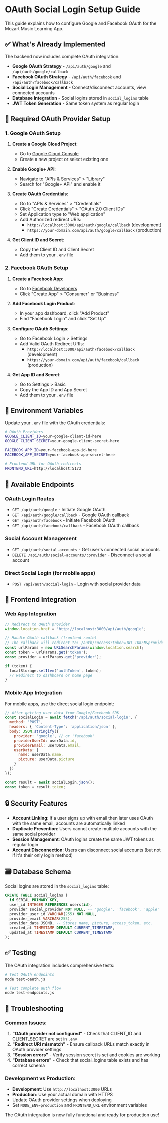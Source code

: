 # OAuth Social Login Setup Guide

This guide explains how to configure Google and Facebook OAuth for the Mozart Music Learning App.

## ✅ What's Already Implemented

The backend now includes complete OAuth integration:

- **Google OAuth Strategy** - `/api/auth/google` and `/api/auth/google/callback`
- **Facebook OAuth Strategy** - `/api/auth/facebook` and `/api/auth/facebook/callback`
- **Social Login Management** - Connect/disconnect accounts, view connected accounts
- **Database Integration** - Social logins stored in `social_logins` table
- **JWT Token Generation** - Same token system as regular login

## 🔧 Required OAuth Provider Setup

### 1. Google OAuth Setup

1. **Create a Google Cloud Project**:
   - Go to [Google Cloud Console](https://console.cloud.google.com/)
   - Create a new project or select existing one

2. **Enable Google+ API**:
   - Navigate to "APIs & Services" > "Library"
   - Search for "Google+ API" and enable it

3. **Create OAuth Credentials**:
   - Go to "APIs & Services" > "Credentials"
   - Click "Create Credentials" > "OAuth 2.0 Client IDs"
   - Set Application type to "Web application"
   - Add Authorized redirect URIs:
     - `http://localhost:3000/api/auth/google/callback` (development)
     - `https://your-domain.com/api/auth/google/callback` (production)

4. **Get Client ID and Secret**:
   - Copy the Client ID and Client Secret
   - Add them to your `.env` file

### 2. Facebook OAuth Setup

1. **Create a Facebook App**:
   - Go to [Facebook Developers](https://developers.facebook.com/)
   - Click "Create App" > "Consumer" or "Business"

2. **Add Facebook Login Product**:
   - In your app dashboard, click "Add Product"
   - Find "Facebook Login" and click "Set Up"

3. **Configure OAuth Settings**:
   - Go to Facebook Login > Settings
   - Add Valid OAuth Redirect URIs:
     - `http://localhost:3000/api/auth/facebook/callback` (development)
     - `https://your-domain.com/api/auth/facebook/callback` (production)

4. **Get App ID and Secret**:
   - Go to Settings > Basic
   - Copy the App ID and App Secret
   - Add them to your `.env` file

## 📁 Environment Variables

Update your `.env` file with the OAuth credentials:

```bash
# OAuth Providers
GOOGLE_CLIENT_ID=your-google-client-id-here
GOOGLE_CLIENT_SECRET=your-google-client-secret-here

FACEBOOK_APP_ID=your-facebook-app-id-here
FACEBOOK_APP_SECRET=your-facebook-app-secret-here

# Frontend URL for OAuth redirects
FRONTEND_URL=http://localhost:5173
```

## 🚀 Available Endpoints

### OAuth Login Routes
- `GET /api/auth/google` - Initiate Google OAuth
- `GET /api/auth/google/callback` - Google OAuth callback
- `GET /api/auth/facebook` - Initiate Facebook OAuth
- `GET /api/auth/facebook/callback` - Facebook OAuth callback

### Social Account Management
- `GET /api/auth/social-accounts` - Get user's connected social accounts
- `DELETE /api/auth/social-accounts/:provider` - Disconnect a social account

### Direct Social Login (for mobile apps)
- `POST /api/auth/social-login` - Login with social provider data

## 📱 Frontend Integration

### Web App Integration

```javascript
// Redirect to OAuth provider
window.location.href = 'http://localhost:3000/api/auth/google';

// Handle OAuth callback (frontend route)
// The callback will redirect to: /auth/success?token=JWT_TOKEN&provider=google
const urlParams = new URLSearchParams(window.location.search);
const token = urlParams.get('token');
const provider = urlParams.get('provider');

if (token) {
  localStorage.setItem('authToken', token);
  // Redirect to dashboard or home page
}
```

### Mobile App Integration

For mobile apps, use the direct social login endpoint:

```javascript
// After getting user data from Google/Facebook SDK
const socialLogin = await fetch('/api/auth/social-login', {
  method: 'POST',
  headers: { 'Content-Type': 'application/json' },
  body: JSON.stringify({
    provider: 'google', // or 'facebook'
    providerUserId: userData.id,
    providerEmail: userData.email,
    userData: {
      name: userData.name,
      picture: userData.picture
    }
  })
});

const result = await socialLogin.json();
const token = result.token;
```

## 🔒 Security Features

- **Account Linking**: If a user signs up with email then later uses OAuth with the same email, accounts are automatically linked
- **Duplicate Prevention**: Users cannot create multiple accounts with the same social provider
- **Session Management**: OAuth logins create the same JWT tokens as regular login
- **Account Disconnection**: Users can disconnect social accounts (but not if it's their only login method)

## 🗃️ Database Schema

Social logins are stored in the `social_logins` table:

```sql
CREATE TABLE social_logins (
  id SERIAL PRIMARY KEY,
  user_id INTEGER REFERENCES users(id),
  provider social_provider NOT NULL, -- 'google', 'facebook', 'apple'
  provider_user_id VARCHAR(255) NOT NULL,
  provider_email VARCHAR(255),
  provider_data JSONB, -- Stores name, picture, access_token, etc.
  created_at TIMESTAMP DEFAULT CURRENT_TIMESTAMP,
  updated_at TIMESTAMP DEFAULT CURRENT_TIMESTAMP
);
```

## ✅ Testing

The OAuth integration includes comprehensive tests:

```bash
# Test OAuth endpoints
node test-oauth.js

# Test complete auth flow
node test-endpoints.js
```

## 🐛 Troubleshooting

### Common Issues:

1. **"OAuth provider not configured"** - Check that CLIENT_ID and CLIENT_SECRET are set in `.env`
2. **"Redirect URI mismatch"** - Ensure callback URLs match exactly in OAuth provider settings
3. **"Session errors"** - Verify session secret is set and cookies are working
4. **"Database errors"** - Check that social_logins table exists and has correct schema

### Development vs Production:

- **Development**: Use `http://localhost:3000` URLs
- **Production**: Use your actual domain with HTTPS
- Update OAuth provider settings when deploying
- Set `NODE_ENV=production` and `FRONTEND_URL` environment variables

The OAuth integration is now fully functional and ready for production use!